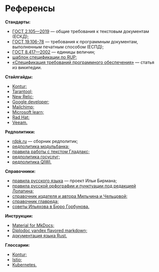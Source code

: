 # Референсы

**Стандарты:**

- [ГОСТ 2.105—2019](https://files.stroyinf.ru/Data/708/70827.pdf) — общие требования к текстовым документам (ЕСКД);
- [ГОСТ 19.106-78](http://rugost.com/index.php?option=com_content&view=article&id=53:19106-78&catid=19&Itemid=50) — требования к программным документам, выполненным печатным способом (ЕСПД);
- [ГОСТ 8.417—2002](https://ru.wikisource.org/wiki/%D0%93%D0%9E%D0%A1%D0%A2_8.417%E2%80%942002) — единицы величин;
- [шаблон спецификации по RUP;](https://docs.google.com/document/d/1hVLOYfStZHw2xCugIrD93zWCAAJTierXG9291w1yE_s/edit)
- [«Спецификация требований программного обеспечения»](https://ru.wikipedia.org/wiki/%D0%A1%D0%BF%D0%B5%D1%86%D0%B8%D1%84%D0%B8%D0%BA%D0%B0%D1%86%D0%B8%D1%8F_%D1%82%D1%80%D0%B5%D0%B1%D0%BE%D0%B2%D0%B0%D0%BD%D0%B8%D0%B9_%D0%BF%D1%80%D0%BE%D0%B3%D1%80%D0%B0%D0%BC%D0%BC%D0%BD%D0%BE%D0%B3%D0%BE_%D0%BE%D0%B1%D0%B5%D1%81%D0%BF%D0%B5%D1%87%D0%B5%D0%BD%D0%B8%D1%8F#.D0.A0.D0.B5.D0.BA.D0.BE.D0.BC.D0.B5.D0.BD.D0.B4.D1.83.D0.B5.D0.BC.D0.B0.D1.8F_.D1.81.D1.82.D0.B0.D0.BD.D0.B4.D0.B0.D1.80.D1.82.D0.BE.D0.BC_IEEE_830.5B1.5D_.D1.81.D1.82.D1.80.D1.83.D0.BA.D1.82.D1.83.D1.80.D0.B0_SRS) — статья из википедии.

**Стайлгайды:**

- [Kontur;](https://guides.kontur.ru/principles/text/styleguide/#Printsipi)
- [Tarantool;](https://www.tarantool.io/en/doc/latest/contributing/docs/)
- [New Relic;](https://docs.newrelic.com/docs/style-guide/writing-strategies/introduction-style-guide/)
- [Google developer;](https://developers.google.com/style)
- [Mailchimp;](https://styleguide.mailchimp.com/writing-principles/)
- [Microsoft learn;](https://learn.microsoft.com/en-us/style-guide/welcome/)
- [Rad Hat;](https://stylepedia.net/style/5.1/#part-Writing_Style_Guide)
- [Veeam.](https://helpcenter.veeam.com/docs/styleguide/tw/intro.html)

**Редполитики:**

- [rdpk.ru](http://rdpk.ru/) — cборник редполитик;
- [редполитика модульбанка;](https://docs.google.com/document/d/1c_2uP1PpiM12h1ee8egVXAoUCJ9mE9r68zMqrqmS8VA/edit#heading=h.l0pcgh1mq797)
- [правила работы с текстом Гладлакс;](https://docs.google.com/document/d/1Ie_FZb02rH5c5OJaBJD7V5TrCnea6iMojwTVBzJx3iA/edit#heading=h.k5foqw9y7ugg)
- [редполитика госуслуг;](https://www.figma.com/proto/EkKo5aCvpx4JzzzXv9cjl7/Editorial-policy?page-id=0%3A1&hide-ui=1&node-id=1-70&viewport=327%2C48%2C0.2&scaling=min-zoom&starting-point-node-id=31%3A911)
- [редполитика QIWI.](https://docs.google.com/document/d/1LRiQuzy4J7lOdeUz3XadQDE1AF9Ngf6Fsu29qkXln80/edit#heading=h.l4p0o4ozb56c)

**Справочники:**

- [правила русского языка](https://therules.ru/) — проект Ильи Бирмана;
- [правила русской орфографии и пунктуации под редакцией Лопатина;](http://orthographia.ru/orfografia.php?sid=1#pp1)
- [справочник издателя и автора Мильчина и Чельцовой;](https://disk.yandex.ru/i/KQqtoXKU0XLqpA)
- [справочник главреда;](https://soviet.glvrd.ru/)
- [советы Ильяхова в Бюро Горбунова.](https://bureau.ru/soviet/ilyahov/)

**Инструкции:**

- [Material for MkDocs;](https://squidfunk.github.io/mkdocs-material/getting-started/)
- [Diplodoc yandex flavored markdown;](https://diplodoc.com/docs/ru/index-yfm)
- [документация языка Rust.](https://doc.rust-lang.org/book/)

**Глоссарии:**

- [Kontur;](https://guides.kontur.ru/principles/text/glossary/)
- [Istio;](https://istio.io/latest/docs/reference/glossary/)
- [Kubernetes.](https://kubernetes.io/docs/reference/glossary/?) 



